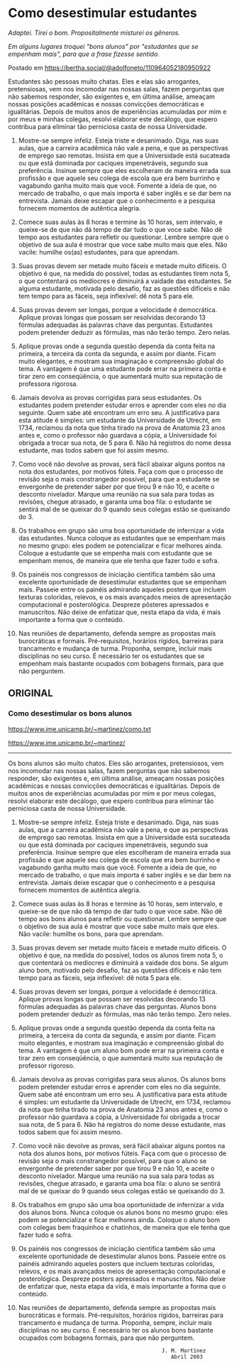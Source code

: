# Como desestimular estudantes

_Adaptei. Tirei o bom. Propositalmente misturei os gêneros._

_Em alguns lugares troquei "bons alunos" por "estudantes que se empenham mais", para que a frase fizesse sentido._

Postado em https://bertha.social/@adolfoneto/110964052180950922

Estudantes são pessoas muito chatas. Eles e elas são arrogantes, pretensiosas, vem nos incomodar nas nossas salas,  fazem perguntas que não sabemos responder, 
são exigentes e, em última análise, ameaçam nossas posições  acadêmicas e nossas convicções democráticas e igualitárias.  Depois de muitos anos de experiências acumuladas por mim e por meus e minhas colegas,  resolvi elaborar este decálogo, que espero contribua para eliminar tão perniciosa casta de nossa Universidade.

 
1. Mostre-se sempre infeliz. Esteja triste e desanimado. Diga, nas suas aulas, que a carreira acadêmica não vale a pena, e que as perspectivas de emprego sao remotas. Insista em que a Universidade está sucateada ou que está dominada por caciques impenetráveis, segundo sua preferência. Insinue sempre que eles escolheram de maneira errada sua profissão e que aquele seu colega de escola que era bem burrinho e vagabundo ganha muito mais que você. Fomente a ideia de que, no mercado de trabalho, o que mais importa é saber inglês e se dar bem na entrevista. Jamais deixe escapar que o conhecimento e a pesquisa fornecem momentos de autêntica alegria.


2. Comece suas aulas às 8 horas e termine às 10 horas, sem intervalo, e 
queixe-se de que não dá tempo de dar tudo o que voce sabe. Não dê tempo aos
 estudantes para refletir ou questionar. Lembre sempre que o objetivo de 
sua aula é mostrar que voce sabe muito mais que eles. Não vacile: humilhe 
os(as) estudantes, para que aprendam.
 
3. Suas provas devem ser metade muito fáceis e metade muito difíceis. O 
objetivo é que, na medida do possível, todas as estudantes tirem nota 5, o que 
contentará os medíocres e diminuirá a vaidade das estudantes. Se alguma estudante,
 motivada pelo desafio, faz as questões difíceis e não tem tempo para as fáceis,
 seja inflexível: dê nota 5 para ele.

4. Suas provas devem ser longas, porque a velocidade é democrática. Aplique 
provas longas que possam ser resolvidas decorando 13 fórmulas adequadas às 
palavras chave das perguntas. Estudantes podem pretender deduzir as fórmulas, 
mas não terão tempo. Zero nelas. 
 
5. Aplique provas onde a segunda questão dependa da conta feita na primeira, 
a terceira da conta da segunda, e assim por diante. Ficam muito elegantes, e 
mostram sua imaginação e compreensão global do tema. A vantagem é que uma estudante
pode errar na primeira conta e tirar zero em conseqüência, o que aumentará
 muito sua reputação de professora rigorosa.
 
6. Jamais devolva as provas corrigidas para seus estudantes. Os estudantes podem 
pretender estudar erros e aprender com eles no dia seguinte. Quem sabe até 
encontram um erro seu. A justificativa para esta atitude é simples: um 
estudante da Universidade de Utrecht, em 1734, reclamou da nota que tinha 
tirado na prova de Anatomia 23 anos antes e, como 
o professor não guardava a cópia, a Universidade foi obrigada a trocar sua 
nota, de 5 para 6. Não há registros do nome dessa estudante, mas todos sabem 
que foi assim mesmo.
 
7. Como você não devolve as provas, será fácil abaixar alguns pontos na nota dos estudantes, por motivos fúteis. Faça com que o processo de revisão seja  o mais constrangedor possível, para que a estudante se envergonhe de pretender saber por que tirou 9 e não 10, e aceite o desconto nivelador. Marque uma reunião na sua sala para todas as revisões, chegue atrasado, e garanta uma boa fila: o estudante se sentirá mal de se queixar do 9 quando seus colegas estão se queixando do 3.
 
8. Os trabalhos em grupo são uma boa oportunidade de infernizar a vida das estudantes. Nunca coloque as estudantes que se empenham mais no mesmo grupo: eles podem se  potencializar e ficar melhores ainda. Coloque a estudante que se empenha mais com estudante que se empenham menos, de maneira que ele tenha que fazer tudo e sofra. 
 
9. Os painéis nos congressos de iniciação científica também são uma excelente  oportunidade de desestimular estudantes que se empenham mais. Passeie entre os painéis admirando aqueles posters que incluem texturas coloridas, relevos, e os mais avançados  meios de apresentação computacional e posterológica. Despreze pôsteres apressados e manuscritos. Não deixe de enfatizar que, nesta etapa da vida, é mais importante a forma que o conteúdo. 
 
10. Nas reuniões de departamento, defenda sempre as propostas mais burocráticas e  formais. Pré-requisitos, horários rígidos, barreiras para trancamento e mudança  de turma. Proponha, sempre, incluir mais disciplinas no seu curso. É  necessário ter os estudantes que se empenham mais bastante ocupados com bobagens formais, para que não perguntem.
 


## ORIGINAL

### Como desestimular os bons alunos

https://www.ime.unicamp.br/~martinez/como.txt

https://www.ime.unicamp.br/~martinez/

-------------------------------- 
Os bons alunos são muito chatos. Eles são arrogantes, pretensiosos,  vem nos incomodar nas nossas salas, fazem perguntas que não sabemos  responder, são exigentes e, em última análise, ameaçam nossas posições  acadêmicas e nossas convicções democráticas e igualitárias. Depois de muitos anos de experiências acumuladas por mim e por meus colegas, resolvi elaborar este decálogo, que espero contribua para eliminar tão perniciosa casta de nossa Universidade.
 
1. Mostre-se sempre infeliz. Esteja triste e desanimado. Diga, nas suas aulas, que a carreira acadêmica não vale a pena, e que as perspectivas de emprego sao remotas. Insista em que a Universidade está sucateada ou que está dominada por caciques impenetráveis, segundo sua preferência. Insinue sempre que eles escolheram de maneira errada sua profissão e que aquele seu colega de escola que era bem burrinho e vagabundo ganha muito mais que você. Fomente a ideia de que, no mercado de trabalho, o que mais importa é saber inglês e se dar bem na entrevista. Jamais deixe escapar que o conhecimento e a pesquisa fornecem momentos de autêntica alegria.
 
2. Comece suas aulas às 8 horas e termine às 10 horas, sem intervalo, e 
queixe-se de que não dá tempo de dar tudo o que voce sabe. Não dê tempo aos
 bons alunos para refletir ou questionar. Lembre sempre que o objetivo de 
sua aula é mostrar que voce sabe muito mais que eles. Não vacile: humilhe 
os bons, para que aprendam.
 
3. Suas provas devem ser metade muito fáceis e metade muito difíceis. O 
objetivo é que, na medida do possível, todos os alunos tirem nota 5, o que 
contentará os medíocres e diminuirá a vaidade dos bons. Se algum aluno bom,
 motivado pelo desafio, faz as questões difíceis e não tem tempo para as fáceis,
 seja inflexível: dê nota 5 para ele.
 
4. Suas provas devem ser longas, porque a velocidade é democrática. Aplique 
provas longas que possam ser resolvidas decorando 13 fórmulas adequadas às 
palavras chave das perguntas. Alunos bons podem pretender deduzir as fórmulas, 
mas não terão tempo. Zero neles. 
 
5. Aplique provas onde a segunda questão dependa da conta feita na primeira, 
a terceira da conta da segunda, e assim por diante. Ficam muito elegantes, e 
mostram sua imaginação e compreensão global do tema. A vantagem é que um aluno
 bom pode errar na primeira conta e tirar zero em conseqüência, o que aumentará
 muito sua reputação de professor rigoroso.
 
6. Jamais devolva as provas corrigidas para seus alunos. Os alunos bons podem 
pretender estudar erros e aprender com eles no dia seguinte. Quem sabe até 
encontram um erro seu. A justificativa para esta atitude é simples: um 
estudante da Universidade de Utrecht, em 1734, reclamou da nota que tinha 
tirado na prova de Anatomia 23 anos antes e, como 
o professor não guardava a cópia, a Universidade foi obrigada a trocar sua 
nota, de 5 para 6. Não há registros do nome desse estudante, mas todos sabem 
que foi assim mesmo.
 
7. Como você não devolve as provas, será fácil abaixar alguns pontos na nota dos alunos bons, por motivos fúteis. Faça com que o processo de revisão seja  o mais constrangedor possível, para que o aluno se envergonhe de pretender saber por que tirou 9 e não 10, e aceite o desconto nivelador. Marque uma reunião na sua sala para todas as revisões, chegue atrasado, e garanta uma boa fila: o aluno se sentirá mal de se queixar do 9 quando seus colegas estão se queixando do 3.
 
8. Os trabalhos em grupo são uma boa oportunidade de infernizar a vida dos  alunos bons. Nunca coloque os alunos bons no mesmo grupo: eles podem se  potencializar e ficar melhores ainda. Coloque o aluno bom com colegas bem fraquinhos e chatinhos, de maneira que ele tenha que fazer tudo e sofra. 
 
9. Os painéis nos congressos de iniciação científica também são uma excelente  oportunidade de desestimular alunos bons. Passeie entre os painéis admirando aqueles posters que incluem texturas coloridas, relevos, e os mais avançados  meios de apresentação computacional e posterológica. Despreze posters apressados e manuscritos. Não deixe de enfatizar que, nesta etapa da vida, é mais importante a forma que o conteúdo. 
 
10. Nas reuniões de departamento, defenda sempre as propostas mais burocráticas e  formais. Pré-requisitos, horários rígidos, barreiras para trancamento e mudança  de turma. Proponha, sempre, incluir mais disciplinas no seu curso. É  necessário ter os alunos bons bastante ocupados com bobagens formais, para que não perguntem.
 
                                                     J. M. Martínez
                                                        Abril 2003
